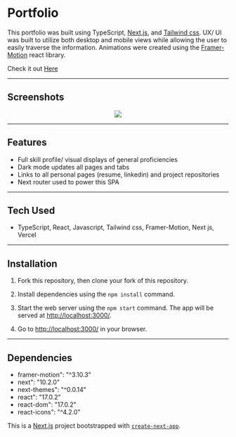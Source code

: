 # Portfolio

This portfolio was built using TypeScript, [Next.js](https://nextjs.org/), and [Tailwind css](https://tailwindcss.com/). UX/ UI was built to utilize both desktop and mobile views while allowing the user to easily traverse the information. Animations were created using the [Framer-Motion](https://www.framer.com) react library. 

Check it out [Here](https://portfolio-adamm13.vercel.app/)

---

## Screenshots

<p align="center">
<img src="https://github.com/adamm13/portfolio/blob/main/public/images/portoflio-video.gif"/>
</p>

---

## Features

- Full skill profile/ visual displays of general proficiencies
- Dark mode updates all pages and tabs
- Links to all personal pages (resume, linkedin) and project repositories
- Next router used to power this SPA

---

## Tech Used

- TypeScript, React, Javascript, Tailwind css, Framer-Motion, Next js, Vercel 

---

## Installation

1. Fork this repository, then clone your fork of this repository.

2. Install dependencies using the `npm install` command.

3. Start the web server using the `npm start` command. The app will be served at [http://localhost:3000/](http://localhost:3000/).

4. Go to [http://localhost:3000/](http://localhost:3000/) in your browser.

---

## Dependencies

- framer-motion": "^3.10.3"
- next": "10.2.0"
- next-themes": "^0.0.14"
- react": "17.0.2"
- react-dom": "17.0.2"
- react-icons": "^4.2.0"

This is a [Next.js](https://nextjs.org/) project bootstrapped with [`create-next-app`](https://github.com/vercel/next.js/tree/canary/packages/create-next-app).

